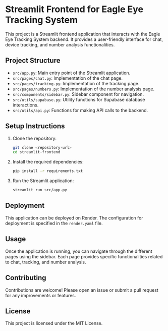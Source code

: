 # Streamlit Frontend for Eagle Eye Tracking System

This project is a Streamlit frontend application that interacts with the Eagle Eye Tracking System backend. It provides a user-friendly interface for chat, device tracking, and number analysis functionalities.

## Project Structure

- `src/app.py`: Main entry point of the Streamlit application.
- `src/pages/chat.py`: Implementation of the chat page.
- `src/pages/tracking.py`: Implementation of the tracking page.
- `src/pages/numbers.py`: Implementation of the number analysis page.
- `src/components/sidebar.py`: Sidebar component for navigation.
- `src/utils/supabase.py`: Utility functions for Supabase database interactions.
- `src/utils/api.py`: Functions for making API calls to the backend.

## Setup Instructions

1. Clone the repository:
   ```bash
   git clone <repository-url>
   cd streamlit-frontend
   ```

2. Install the required dependencies:
   ```bash
   pip install -r requirements.txt
   ```

3. Run the Streamlit application:
   ```bash
   streamlit run src/app.py
   ```

## Deployment

This application can be deployed on Render. The configuration for deployment is specified in the `render.yaml` file.

## Usage

Once the application is running, you can navigate through the different pages using the sidebar. Each page provides specific functionalities related to chat, tracking, and number analysis.

## Contributing

Contributions are welcome! Please open an issue or submit a pull request for any improvements or features.

## License

This project is licensed under the MIT License.